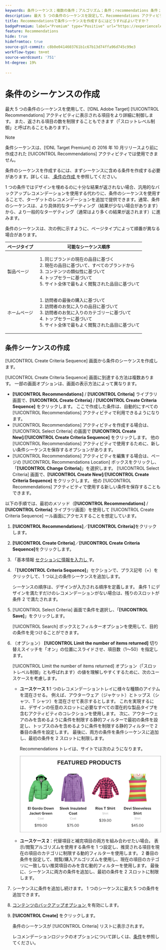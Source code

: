 ```yaml
---
keywords: 条件シーケンス；複数の条件；アルゴリズム；条件；recommendations 条件；シーケンス；返される項目数の制限；スロットレベルコントロール；スロット
description: 最大 5 つの条件のシーケンスを設定して、Recommendations アクティビティに表示される項目をより詳細に制御する方法を説明します。
title: Recommendationsで条件シーケンスを作成するにはどうすればよいですか？
badgePremium: label="Premium" type="Positive" url="https://experienceleague.adobe.com/docs/target/using/introduction/intro.html?lang=ja#premium newtab=true" tooltip="Target Premium に含まれる機能を確認してください。"
feature: Recommendations
hide: true
hidefromtoc: true
source-git-commit: c8b0e0414603761b1c67b13d74ffa96d745c99e3
workflow-type: tm+mt
source-wordcount: '751'
ht-degree: 19%

---
```


# 条件のシーケンスの作成

最大 5 つの条件のシーケンスを使用して、[!DNL Adobe Target] [!UICONTROL Recommendations] アクティビティに表示される項目をより詳細に制御します。 また、返される項目の数を制限することもできます（「スロットレベル制御」と呼ばれることもあります）。

>[!NOTE]
>
>条件シーケンスは、[!DNL Target Premium] の 2016 年 10 月リリースより前に作成された [!UICONTROL Recommendations] アクティビティでは使用できません。

条件のシーケンスを作成するには、まずシーケンスに含める条件を作成する必要があります。詳しくは、[ 条件の作成 ](/help/main/c-recommendations/c-algorithms/create-new-algorithm.md) を参照してください。

1 つの条件ではデザインを埋めるのに十分な結果が返されない場合、汎用的なバックアップレコメンデーションを使用する代わりに、条件のシーケンスを使用することで、ターゲットのレコメンデーションを追加で提供できます。通常、条件のシーケンスは、より具体的なターゲティング（結果が少ない場合があります）から、より一般的なターゲティング（通常はより多くの結果が返されます）に進みます。

条件のシーケンスは、次の例に示すように、ページタイプによって順番が異なる場合があります。

| ページタイプ | 可能なシーケンス順序 |
| --- | --- |
| 製品ページ | <ol><li>同じブランドの現在の品目に基づく</li><li>現在の品目に基づいて、すべてのブランドから</li><li>コンテンツの類似性に基づいて</li><li>トップセラーに基づいて</li><li>サイト全体で最もよく閲覧された品目に基づいて</li></ol> |
| ホームページ | <ol><li>訪問者の最後の購入に基づいて </li><li>訪問者のお気に入りの品目に基づいて</li><li>訪問者のお気に入りのカテゴリーに基づいて</li><li>トップセラーに基づいて</li><li>サイト全体で最もよく閲覧された品目に基づいて</li></ol> |

## 条件シーケンスの作成

[!UICONTROL Create Criteria Sequence] 画面から条件のシーケンスを作成します。

[!UICONTROL Create Criteria Sequence] 画面に到達する方法は複数あります。 一部の画面オプションは、画面の表示方法によって異なります。

* **[!UICONTROL Recommendations]** / **[!UICONTROL Criteria]** ライブラリ画面で、**[!UICONTROL Create Criteria]** / **[!UICONTROL Create Criteria Sequence]** をクリックします。 ここで作成した条件は、自動的にすべての [!UICONTROL Recommendations] アクティビティで利用できるようになります。
* [!UICONTROL Recommendations] アクティビティを作成する場合は、[!UICONTROL Select Criteria] の画面で **[!UICONTROL Create New]**/**[!UICONTROL Create Criteria Sequence]** をクリックします。 他の [!UICONTROL Recommendations] アクティビティで使用するために、新しい条件シーケンスを保存するオプションがあります。
* [!UICONTROL Recommendations] アクティビティを編集する場合は、ページの [!UICONTROL Recommendations Location] ボックスをクリックし、「**[!UICONTROL Change Criteria]**」を選択します。 [!UICONTROL Select Criteria] 画面で、**[!UICONTROL Create New]**/**[!UICONTROL Create Criteria Sequence]** をクリックします。 他の [!UICONTROL Recommendations] アクティビティで使用する新しい条件を保存することもできます。

以下の手順では、最初のメソッド（**[!UICONTROL Recommendations]** / **[!UICONTROL Criteria]** ライブラリ画面）を使用して [!UICONTROL Create Criteria Sequence] ール画面にアクセスすることを想定しています。

1. **[!UICONTROL Recommendations]**／**[!UICONTROL Criteria]**&#x200B;をクリックします。

1. **[!UICONTROL Create Criteria]**／**[!UICONTROL Create Criteria Sequence]**&#x200B;をクリックします。

1. 「基本情報 [ セクションに情報を入力し ](/help/main/c-recommendations/c-algorithms/create-new-algorithm.md#info) す。

1. 「**[!UICONTROL Criteria Sequence]**」セクションで、プラス記号（+）をクリックして、1 つ以上の条件シーケンスを追加します。

   シーケンスの順序は、デザインが入力される順序を定義します。 条件 1 にデザインを満たすだけのレコメンデーションがない場合は、残りのスロットが条件 2 で満たされます。

1. [!UICONTROL Select Criteria] 画面で条件を選択し、「**[!UICONTROL Save]**」をクリックします。

   [!UICONTROL Search] ボックスとフィルターオプションを使用して、目的の条件を見つけることができます。

1. （オプション） **[!UICONTROL Limit the number of items returned]** 切り替えスイッチを「オン」の位置にスライドさせ、項目数（1～50）を指定します。

   [!UICONTROL Limit the number of items returned] オプション（「スロットレベル制御」とも呼ばれます）の値を理解しやすくするために、次のユースケースを考慮します。

   * **ユースケース 1**:1 つのレコメンデーショントレイに様々な種類のアイテムを混在させる。 例えば、アウターウェア（ジャケット）とトップス（シャツ、T シャツ）を混在させて表示するとします。 これを実現するには、デザインの任意のスロットに必要なすべての潜在的な製品タイプを含むアクティビティのコレクションを使用します。 次に、アウターウェアのみを含めるように条件を制限する静的フィルターで最初の条件を設定し、トップスのみを含めるように条件を制限する静的フィルターで 2 番目の条件を設定します。 最後に、両方の条件を条件シーケンスに追加し、最初の条件を 2 スロットに制限します。

     Recommendations トレイは、サイトでは次のようになります。

     ![ おすすめ製品レコメンデーショントレイ ](/help/main/c-recommendations/c-algorithms/assets/featured-products.png)

   * **ユースケース 2**：代替項目と補完項目の両方を組み合わせたい場合。 表示/閲覧アルゴリズムを使用する条件を 1 つ設定し、推奨される項目を現在の項目のカテゴリに制限する動的フィルターを使用します。 2 番目の条件を設定して、閲覧/購入アルゴリズムを使用し、現在の項目のカテゴリに一致しない推奨項目のみを含む動的フィルターを使用します。 最後に、シーケンスに両方の条件を追加し、最初の条件を 2 スロットに制限します。

1. シーケンスに条件を追加し続けます。 1 つのシーケンスに最大 5 つの条件を追加できます。

1. [ コンテンツのバックアップオプション ](/help/main/c-recommendations/c-algorithms/create-new-algorithm.md#content) を有効にします。

1. **[!UICONTROL Create]** をクリックします。

   条件のシーケンスが [!UICONTROL Criteria] リストに表示されます。

   レコメンデーションロジックのオプションについて詳しくは、[条件](/help/main/c-recommendations/c-algorithms/algorithms.md)を参照してください。